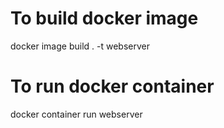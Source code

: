 # To build docker image
docker image build . -t webserver

# To run docker container
docker container run webserver

